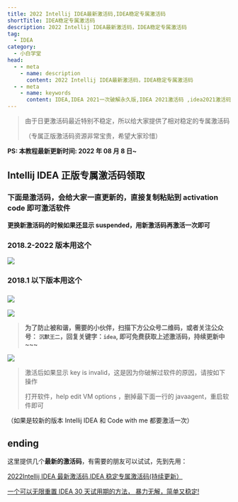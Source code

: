 ```yaml
---
title: 2022 Intellij IDEA最新激活码,IDEA稳定专属激活码
shortTitle: IDEA稳定专属激活码
description: 2022 Intellij IDEA最新激活码，IDEA稳定专属激活码
tag:
  - IDEA
category:
  - 小白学堂
head:
  - - meta
    - name: description
      content: 2022 Intellij IDEA最新激活码，IDEA稳定专属激活码
  - - meta
    - name: keywords
      content: IDEA,IDEA 2021一次破解永久版,IDEA 2021激活码 ,idea2021激活码绝对有效,idea 2021破解mac,idea无限试用,idea最新版本破解版,idea激活服务器,idea激活服务器2021,idea激活码,idea激活码2021,idea激活码生成,IDEA激活码2022,idea破解,IDEA 破解包,idea破解码永久,idea破解插件,idea重新激活,IntelliJ IDEA,WebStorm破解,MAC IDEA破解
---
```


> 由于日更激活码最近特别不稳定，所以给大家提供了相对稳定的专属激活码
>
> （专属正版激活码资源非常宝贵，希望大家珍惜）

**PS: 本教程最新更新时间: 2022 年 08 月 8 日~**


## Intellij IDEA 正版专属激活码领取

### 下面是激活码，会给大家一直更新的，直接复制粘贴到 activation code 即可激活软件

**更换新激活码的时候如果还显示 suspended，用新激活码再激活一次即可**

### 2018.2-2022 版本用这个

![](https://cdn.tobebetterjavaer.com/tobebetterjavaer/images/nice-article/itmind-ideajhmideajhmideapxideajhmideazcmideayjjhm-7725c997-6331-4d8a-bef2-7be1416d651d.png)

### 2018.1 以下版本用这个

### ![](https://cdn.tobebetterjavaer.com/tobebetterjavaer/images/nice-article/itmind-ideajhmideajhmideapxideajhmideazcmideayjjhm-c8728cc4-b827-4b45-87c1-7c9a5334679e.png)

![](https://cdn.tobebetterjavaer.com/tobebetterjavaer/images/nice-article/itmind-ideajhmideajhmideapxideajhmideazcmideayjjhm-e6c4c1fd-679f-465b-b855-01e2deaad1ab.png)

> **为了防止被和谐，需要的小伙伴，扫描下方公众号二维码，或者关注公众号： `沉默王二`，回复关键字：`idea`, 即可免费获取上述激活码，持续更新中~~~**

![](https://cdn.tobebetterjavaer.com/tobebetterjavaer/images/nice-article/itmind-ideapxideajhideayjjhmideazxjhzcmpjjcyjjhqcyx-fc5a32f3-04ed-4bbf-9df8-a13a409a275f.png)

> 激活后如果显示 key is invalid，这是因为你破解过软件的原因，请按如下操作
>
> 打开软件，help edit VM options ，删掉最下面一行的 javaagent，重启软件即可

（如果是较新的版本 Intellij IDEA 和 Code with me 都要激活一次）

## ending

这里提供几个**最新的激活码**，有需要的朋友可以试试，先到先用：

[2022Intellij IDEA 最新激活码,IDEA 稳定专属激活码(持续更新）](https://javabetter.cn/nice-article/itmind/ideapxideajhideayjjhmideazxjhzcmpjjcyjjhqcyx.html)

[一个可以无限重置 IDEA 30 天试用期的方法， 暴力无解，简单又稳定!](https://javabetter.cn/nice-article/itmind/yigkymxczideatsyqdffblwxjcywdxbxt.html)
